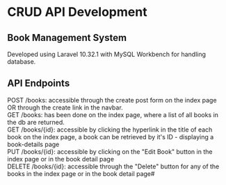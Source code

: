 # CRUD API Development

## Book Management System
Developed using Laravel 10.32.1 with MySQL Workbench for handling database.

## API Endpoints
POST /books: accessible through the create post form on the index page OR through the create link in the navbar. <br>
GET /books: has been done on the index page, where a list of all books in the db are returned. <br>
GET /books/{id}: accessible by clicking the hyperlink in the title of each book on the index page, a book can be retrieved by it's ID - displaying a book-details page <br>
PUT /books/{id}: accessible by clicking on the "Edit Book" button in the index page or in the book detail page <br>
DELETE /books/{id}: accessible through the "Delete" button for any of the books in the index page or in the book detail page#
